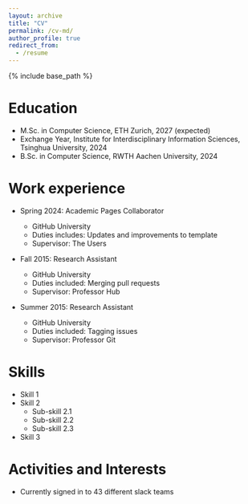 ```yaml
---
layout: archive
title: "CV"
permalink: /cv-md/
author_profile: true
redirect_from:
  - /resume
---
```


{% include base_path %}

Education
======
* M.Sc. in Computer Science, ETH Zurich, 2027 (expected)
* Exchange Year, Institute for Interdisciplinary Information Sciences, Tsinghua University, 2024
* B.Sc. in Computer Science, RWTH Aachen University, 2024

Work experience
======
* Spring 2024: Academic Pages Collaborator
  * GitHub University
  * Duties includes: Updates and improvements to template
  * Supervisor: The Users

* Fall 2015: Research Assistant
  * GitHub University
  * Duties included: Merging pull requests
  * Supervisor: Professor Hub

* Summer 2015: Research Assistant
  * GitHub University
  * Duties included: Tagging issues
  * Supervisor: Professor Git
  
Skills
======
* Skill 1
* Skill 2
  * Sub-skill 2.1
  * Sub-skill 2.2
  * Sub-skill 2.3
* Skill 3

<!-- Publications
======
  <ul>{% for post in site.publications reversed %}
    {% include archive-single-cv.html %}
  {% endfor %}</ul>
  
Talks
======
  <ul>{% for post in site.talks reversed %}
    {% include archive-single-talk-cv.html  %}
  {% endfor %}</ul>
  
Teaching
======
  <ul>{% for post in site.teaching reversed %}
    {% include archive-single-cv.html %}
  {% endfor %}</ul> -->
  
Activities and Interests
======
* Currently signed in to 43 different slack teams
